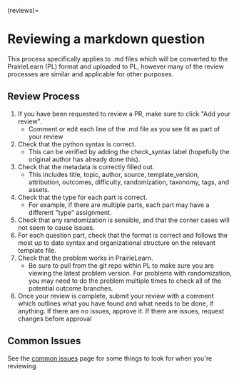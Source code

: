 (reviews)=
# Reviewing a markdown question

This process specifically applies to .md files which will be converted to the PrairieLearn (PL) format and uploaded to PL, however many of the review processes are similar and applicable for other purposes.

## Review Process

1. If you have been requested to review a PR, make sure to click "Add your review". 
    - Comment or edit each line of the .md file as you see fit as part of your review
1. Check that the python syntax is correct.
    - This can be verified by adding the check_syntax label (hopefully the original author has already done this).
1. Check that the metadata is correctly filled out. 
    - This includes title, topic, author, source, template_version, attribution, outcomes, difficulty, randomization, taxonomy, tags, and assets. 
1. Check that the type for each part is correct. 
    - For example, if there are multiple parts, each part may have a different "type" assignment. 
1. Check that any randomization is sensible, and that the corner cases will not seem to cause issues. 
1. For each question part, check that the format is correct and follows the most up to date syntax and organizational structure on the relevant template file. 
1. Check that the problem works in PrairieLearn.
    - Be sure to pull from the git repo within PL to make sure you are viewing the latest problem version.
    For problems with randomization, you may need to do the problem multiple times to check all of the potential outcome branches. 
1. Once your review is complete, submit your review with a comment which outlines what you have found and what needs to be done, if anything. 
    If there are no issues, approve it. If there are issues, request changes before approval

## Common Issues

See the [common issues](common_issues2) page for some things to look for when you're reviewing.